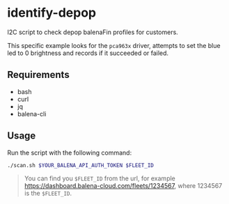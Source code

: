 # identify-depop

I2C script to check depop balenaFin profiles for customers.

This specific example looks for the `pca963x` driver, attempts to set the blue led to 0 brightness and records if it succeeded or failed.

## Requirements

- bash
- curl
- jq
- balena-cli

## Usage

Run the script with the following command:

```bash
./scan.sh $YOUR_BALENA_API_AUTH_TOKEN $FLEET_ID
```

> You can find you `$FLEET_ID` from the url, for example https://dashboard.balena-cloud.com/fleets/1234567, where 1234567 is the `$FLEET_ID`.

